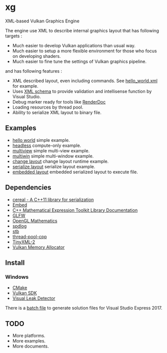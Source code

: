 # xg
XML-based Vulkan Graphics Engine

The engine use XML to describe internal graphics layout that has following targets :

- Much easier to develop Vulkan applications than usual way.
- Much easier to setup a more flexible environment for those who focus on developing shaders.
- Much easier to fine tune the settings of Vulkan graphics pipeline.

and has following features :

- XML described layout, even including commands. See [hello_world.xml](app/hello_world/layouts/hello_world.xml) for example.
- Uses [XML schema](src/xg/schema/layout.xsd) to provide validation and intellisense function by Visual Studio.
- Debug marker ready for tools like [RenderDoc](https://renderdoc.org/)
- Loading resources by thread pool.
- Ability to serialize XML layout to binary file.


## Examples

- [hello world](app/hello_world/) simple example.
- [headless](app/headless/) compute-only example.
- [multiview](app/multiview/) simple multi-view example.
- [multiwin](app/multiwin/) simple multi-window example.
- [change layout](app/change_layout/) change layout runtime example.
- [serialize layout](app/serialize_layout/) serialize layout example.
- [embedded layout](app/embed_layout/) embedded serialized layout to execute file.


## Dependencies

- [cereal - A C++11 library for serialization](https://github.com/USCiLab/cereal)
- [Embed](https://github.com/magcks/embed)
- [C++ Mathematical Expression Toolkit Library Documentation](https://github.com/ArashPartow/exprtk)
- [GLFW](https://github.com/glfw/glfw)
- [OpenGL Mathematics](https://github.com/g-truc/glm)
- [spdlog](https://github.com/gabime/spdlog)
- [stb](https://github.com/nothings/stb)
- [thread-pool-cpp](https://github.com/inkooboo/thread-pool-cpp)
- [TinyXML-2](https://github.com/leethomason/tinyxml2)
- [Vulkan Memory Allocator](https://github.com/GPUOpen-LibrariesAndSDKs/VulkanMemoryAllocator)


## Install

### Windows

- [CMake](https://cmake.org/)
- [Vulkan SDK](https://www.lunarg.com/vulkan-sdk/)
- [Visual Leak Detector](https://kinddragon.github.io/vld/)

There is a [batch file](build_vs2017.cmd) to generate solution files for Visual Studio Express 2017.


## TODO

- More platforms.
- More examples.
- More documents.
